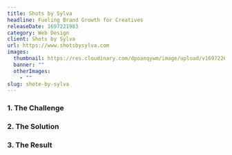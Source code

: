 ```yaml
---
title: Shots by Sylva
headline: Fueling Brand Growth for Creatives
releaseDate: 1697221983
category: Web Design
client: Shots by Sylva
url: https://www.shotsbysylva.com
images: 
  thumbnail: https://res.cloudinary.com/dpoanqywm/image/upload/v1697226177/64b58e85975a21cc415270cb_Untitled_design_13_ktgrn3.jpg
  banner: ""
  otherImages: 
    - ""
slug: shote-by-sylva
---
```


### 1. The Challenge


### 2. The Solution


### 3. The Result
